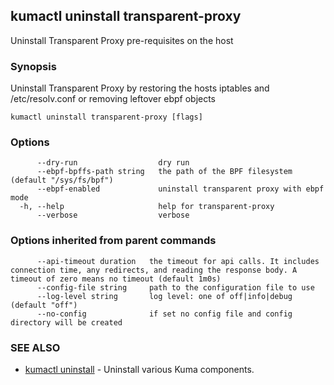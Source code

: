 ## kumactl uninstall transparent-proxy

Uninstall Transparent Proxy pre-requisites on the host

### Synopsis

Uninstall Transparent Proxy by restoring the hosts iptables and /etc/resolv.conf or removing leftover ebpf objects

```
kumactl uninstall transparent-proxy [flags]
```

### Options

```
      --dry-run                  dry run
      --ebpf-bpffs-path string   the path of the BPF filesystem (default "/sys/fs/bpf")
      --ebpf-enabled             uninstall transparent proxy with ebpf mode
  -h, --help                     help for transparent-proxy
      --verbose                  verbose
```

### Options inherited from parent commands

```
      --api-timeout duration   the timeout for api calls. It includes connection time, any redirects, and reading the response body. A timeout of zero means no timeout (default 1m0s)
      --config-file string     path to the configuration file to use
      --log-level string       log level: one of off|info|debug (default "off")
      --no-config              if set no config file and config directory will be created
```

### SEE ALSO

* [kumactl uninstall](kumactl_uninstall.md)	 - Uninstall various Kuma components.

